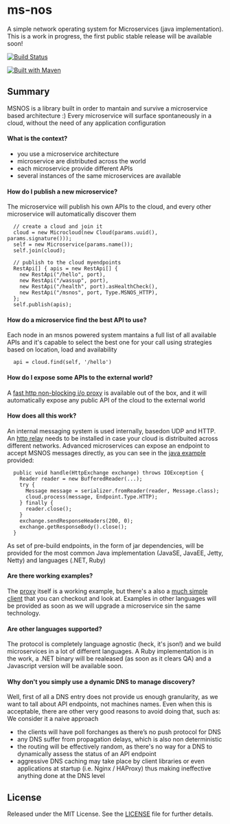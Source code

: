 ms-nos
======

A simple network operating system for Microservices (java implementation). This is a work in progress, the first public stable release will be available soon!

[![Build Status](https://travis-ci.org/workshare/ms-nos.svg?branch=master)](https://travis-ci.org/workshare/ms-nos)
<!--
[![Coverage Status](https://coveralls.io/repos/bbossola/ms-nos/badge.png)](https://coveralls.io/r/workshare/ms-nos)
-->

[![Built with Maven](http://maven.apache.org/images/logos/maven-feather.png)](http://maven.apache.org/)

## Summary
MSNOS is a library built in order to mantain and survive a microservice based architecture :) Every microservice will surface spontaneously in a cloud, without the need of any application configuration 

#### What is the context?
- you use a microservice architecture
- microservice are distributed across the world
- each microservice provide different APIs
- several instances of the same microservices are available

#### How do I publish a new microservice?
The microservice will publish his own APIs to the cloud, and every other microservice will automatically discover them
```
  // create a cloud and join it
  cloud = new Microcloud(new Cloud(params.uuid(), params.signature()));
  self = new Microservice(params.name());
  self.join(cloud);

  // publish to the cloud myendpoints
  RestApi[] { apis = new RestApi[] {
    new RestApi("/hello", port),
    new RestApi("/wassup", port),
    new RestApi("/health", port).asHealthCheck(),
    new RestApi("/msnos", port, Type.MSNOS_HTTP),
  };
  self.publish(apis);
```

#### How do a microservice find the best API to use?
Each node in an msnos powered system mantains a full list of all available APIs and it's capable to select the best one for your call using strategies based on location, load and availability
```
  api = cloud.find(self, '/hello')
```

#### How do I expose some APIs to the external world?
A [fast http non-blocking i/o proxy](https://github.com/workshare/ms-nos-proxy) is available out of the box, and it will automatically expose any public API of the cloud to the external world

#### How does all this work?
An internal messaging system is used internally, basedon UDP and HTTP. An [http relay](https://github.com/workshare/ms-nos-www) needs to be installed in case your cloud is distribuited across different networks. Advanced microservices can expose an endpoint to accept MSNOS messages directly, as you can see in the [java example](https://github.com/workshare/ms-nos-usvc-client) provided:

```
  public void handle(HttpExchange exchange) throws IOException {
    Reader reader = new BufferedReader(...);
    try {
      Message message = serializer.fromReader(reader, Message.class);
      cloud.process(message, Endpoint.Type.HTTP);
    } finally {
      reader.close();
    }
    exchange.sendResponseHeaders(200, 0);
    exchange.getResponseBody().close();
  }
```
As set of pre-build endpoints, in the form of jar dependencies, will be provided for the most common Java implementation (JavaSE, JavaEE, Jetty, Netty) and languages (.NET, Ruby)

#### Are there working examples?
The [proxy](https://github.com/workshare/ms-nos-proxy) itself is a working example, but there's a also a [much simple client](https://github.com/workshare/ms-nos-usvc-client) that you can checkout and look at. Examples in other languages will be provided as soon as we will upgrade a microservice sin the same technology.

#### Are other languages supported?
The protocol is completely language agnostic (heck, it's json!) and we build microservices in a lot of different languages. A Ruby implementation is in the work, a .NET binary will be realeased (as soon as it clears QA) and a Javascript version will be available soon.

#### Why don't you simply use a dynamic DNS to manage discovery?
Well, first of all a DNS entry does not provide us enough granularity, as we want to tall about API endpoints, not machines names. Even when this is acceptable, there are other very good reasons to avoid doing that, such as:
We consider it a naive approach
- the clients will have poll forchanges as there’s no push protocol for DNS
- any DNS suffer from propagation delays, which is also non deterministic
- the routing will be effectively random, as there's no way for a DNS to dynamically assess the status of an API endpoint 
- aggressive DNS caching may take place by client libraries or even applications at startup (i.e. Nginx / HAProxy) thus making ineffective anything done at the DNS level 


## License
Released under the MIT License.  See the [LICENSE](LICENSE) file for further details.

